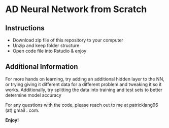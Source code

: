 # AD Neural Network from Scratch

## Instructions

* Download zip file of this repository to your computer
* Unzip and keep folder structure
* Open code file into Rstudio & enjoy

## Additional Information

For more hands on learning, try adding an additional hidden layer to the NN, or trying giving it different data for a different problem and tweaking it so it works. Additionally, try splitting the data into training and test sets to better determine model accuracy

For any questions with the code, please reach out to me at patricklang96 (at) gmail . com. 

**Enjoy!**
